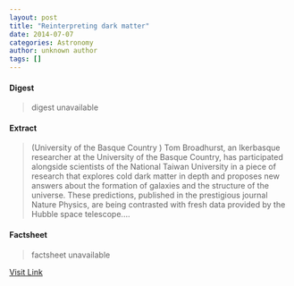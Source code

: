 ```yaml
---
layout: post
title: "Reinterpreting dark matter"
date: 2014-07-07
categories: Astronomy
author: unknown author
tags: []
---
```



#### Digest
>digest unavailable

#### Extract
>(University of the Basque Country ) Tom Broadhurst, an Ikerbasque researcher at the University of the Basque Country, has participated alongside scientists of the National Taiwan University in a piece of research that explores cold dark matter in depth and proposes new answers about the formation of galaxies and the structure of the universe. These predictions, published in the prestigious journal Nature Physics, are being contrasted with fresh data provided by the Hubble space telescope....

#### Factsheet
>factsheet unavailable

[Visit Link](http://www.eurekalert.org/pub_releases/2014-07/uotb-rdm070214.php)


